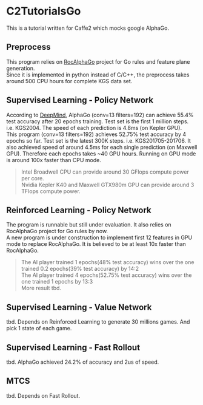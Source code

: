 # C2TutorialsGo
This is a tutorial written for Caffe2 which mocks google AlphaGo.

## Preprocess
This program relies on [RocAlphaGo](https://github.com/Rochester-NRT/RocAlphaGo) project for Go rules and feature plane generation.  
Since it is implemented in python instead of C/C++, the preprocess takes around 500 CPU hours for complete KGS data set.

## Supervised Learning - Policy Network
According to [DeepMind](http://www.nature.com/nature/journal/v529/n7587/full/nature16961.html?foxtrotcallback=true), AlphaGo (conv=13 filters=192) can achieve 55.4% test accuracy after 20 epochs training. Test set is the first 1 million steps. i.e. KGS2004. The speed of each prediction is 4.8ms (on Kepler GPU).  
This program (conv=13 filters=192) achieves 52.75% test accuracy by 4 epochs so far. Test set is the latest 300K steps. i.e. KGS201705-201706. It also achieved speed of around 4.5ms for each single prediction (on Maxwell GPU). Therefore each epochs takes ~40 GPU hours. Running on GPU mode is around 100x faster than CPU mode.
> Intel Broadwell CPU can provide around 30 GFlops compute power per core.  
> Nvidia Kepler K40 and Maxwell GTX980m GPU can provide around 3 TFlops compute power.  

## Reinforced Learning - Policy Network
The program is runnable but still under evaluation. It also relies on RocAlphaGo project for Go rules by now.  
A new program is under construction to implement first 12 features in GPU mode to replace RocAlphaGo. It is believed to be at least 10x faster than RocAlphaGo.
> The AI player trained 1 epochs(48% test accuracy) wins over the one trained 0.2 epochs(39% test accuracy) by 14:2  
> The AI player trained 4 epochs(52.75% test accuracy) wins over the one trained 1 epochs by 13:3  
> More result tbd.  

## Supervised Learning - Value Network
tbd. Depends on Reinforced Learning to generate 30 millions games. And pick 1 state of each game.

## Supervised Learning - Fast Rollout
tbd. AlphaGo achieved 24.2% of accuracy and 2us of speed.

## MTCS
tbd. Depends on Fast Rollout.
